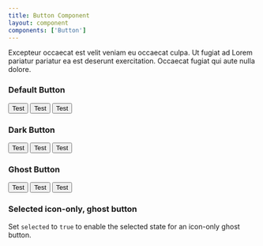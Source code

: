 ```yaml
---
title: Button Component
layout: component
components: ['Button']
---
```


<script>
  import { Button, Preview } from '$lib/components'
</script>

Excepteur occaecat est velit veniam eu occaecat culpa. Ut fugiat ad Lorem pariatur pariatur ea est deserunt exercitation. Occaecat fugiat qui aute nulla dolore.

### Default Button

<Button size="lg">Test</Button>
<Button size="md">Test</Button>
<Button size="sm">Test</Button>

### Dark Button

<Button type="dark" size="lg">Test</Button>
<Button type="dark" size="md">Test</Button>
<Button type="dark" size="sm">Test</Button>

### Ghost Button

<Button type="ghost" size="lg">Test</Button>
<Button type="ghost" size="md">Test</Button>
<Button type="ghost" size="sm">Test</Button>

### Selected icon-only, ghost button

Set `selected` to `true` to enable the selected state for an icon-only ghost button.

<FileSource src="/framed/Button/SelectedIconOnlyButton" />
